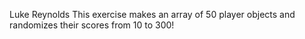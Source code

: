 Luke Reynolds
This exercise makes an array of 50 player objects and randomizes their scores from 10 to 300!